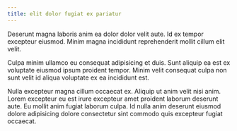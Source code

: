 ```yaml
---
title: elit dolor fugiat ex pariatur
---
```


Deserunt magna laboris anim ea dolor dolor velit aute. Id ex tempor excepteur eiusmod. Minim magna incididunt reprehenderit mollit cillum elit velit.

Culpa minim ullamco eu consequat adipisicing et duis. Sunt aliquip ea est ex voluptate eiusmod ipsum proident tempor. Minim velit consequat culpa non sunt velit id aliqua voluptate ex ea incididunt est.

Nulla excepteur magna cillum occaecat ex. Aliquip ut anim velit nisi anim. Lorem excepteur eu est irure excepteur amet proident laborum deserunt aute. Eu mollit anim fugiat laborum culpa. Id nulla anim deserunt eiusmod dolore adipisicing dolore consectetur sint commodo quis excepteur fugiat occaecat.